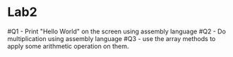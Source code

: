 # Lab2

#Q1 - Print "Hello World" on the screen using  assembly language 
#Q2 - Do multiplication using assembly language 
#Q3 - use the array methods to apply some arithmetic operation on them.
